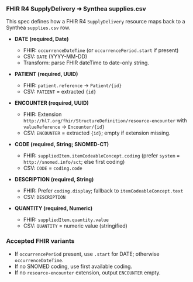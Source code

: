 ### FHIR R4 SupplyDelivery ➜ Synthea supplies.csv

This spec defines how a FHIR R4 `SupplyDelivery` resource maps back to a Synthea `supplies.csv` row.

- **DATE (required, Date)**
  - FHIR: `occurrenceDateTime` (or `occurrencePeriod.start` if present)
  - CSV: `DATE` (YYYY-MM-DD)
  - Transform: parse FHIR dateTime to date-only string.

- **PATIENT (required, UUID)**
  - FHIR: `patient.reference` → `Patient/{id}`
  - CSV: `PATIENT` = extracted `{id}`

- **ENCOUNTER (required, UUID)**
  - FHIR: Extension `http://hl7.org/fhir/StructureDefinition/resource-encounter` with `valueReference` → `Encounter/{id}`
  - CSV: `ENCOUNTER` = extracted `{id}`; empty if extension missing.

- **CODE (required, String; SNOMED-CT)**
  - FHIR: `suppliedItem.itemCodeableConcept.coding` (prefer `system` = `http://snomed.info/sct`; else first coding)
  - CSV: `CODE` = `coding.code`

- **DESCRIPTION (required, String)**
  - FHIR: Prefer `coding.display`; fallback to `itemCodeableConcept.text`
  - CSV: `DESCRIPTION`

- **QUANTITY (required, Numeric)**
  - FHIR: `suppliedItem.quantity.value`
  - CSV: `QUANTITY` = numeric value (stringified)

### Accepted FHIR variants

- If `occurrencePeriod` present, use `.start` for DATE; otherwise `occurrenceDateTime`.
- If no SNOMED coding, use first available coding.
- If no `resource-encounter` extension, output `ENCOUNTER` empty.


